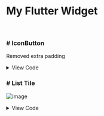 # My Flutter Widget

<br />

### # IconButton
Removed extra padding
<details>
 <summary>View Code</summary>
 
 ```
 IconButton(
                  padding: EdgeInsets.zero,
                  constraints: BoxConstraints(),
                  onPressed: () {},
                  icon: Icon(
                    Icons.close,
                    color: Color(0xffB2B2B2),
                  ),
                ),
```
 
 </details>


### # List Tile
![image](https://user-images.githubusercontent.com/90954993/163539806-b83e1040-8093-4f2a-8f85-fcf1d0f95c44.png)

<details>
 <summary>View Code</summary>
 
 ```
 Container(
            margin: EdgeInsets.fromLTRB(24, 12, 24, 0),
            child: Row(
              children: [
                Icon(
                  Icons.watch_later_outlined,
                  color: Color(0xffB2B2B2),
                ),
                SizedBox(width: 16),
                Column(
                  crossAxisAlignment: CrossAxisAlignment.start,
                  children: [
                    Text(
                      'Sushi Tei The Breeze',
                      style: TextStyle(fontWeight: FontWeight.w600),
                    ),
                    Text(
                      'Food & Beverages - The Breeze BSD City',
                      style: TextStyle(
                        fontSize: 12,
                      ),
                    ),
                  ],
                ),
                Spacer(),
                IconButton(
                  padding: EdgeInsets.zero,
                  constraints: BoxConstraints(),
                  onPressed: () {},
                  icon: Icon(
                    Icons.close,
                    color: Color(0xffB2B2B2),
                  ),
                ),
              ],
            ),
          ),
```
 
</details>

